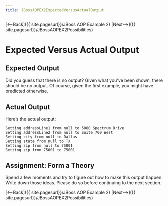 ```yaml
---
title: JBossAOPEX2ExpectedVersusActualOutput
---
```

[<--Back]({{ site.pagesurl}}/JBoss AOP Example 2) [Next-->]({{ site.pagesurl}}/JBossAOPEX2Possibilities)

# Expected Versus Actual Output

## Expected Output
Did you guess that there is no output? Given what you’ve been shown, there should be no output. Of course, given the first example, you might have predicted otherwise.
## Actual Output
Here’s the actual output:

```
Setting addressLine1 from null to 5080 Spectrum Drive
Setting addressLine2 from null to Suite 700 West
Setting city from null to Dallas
Setting state from null to TX
Setting zip from null to 75001
Setting zip from 75001 to 75001
```
## Assignment: Form a Theory
Spend a few moments and try to figure out how to make this output happen. Write down those ideas. Please do so before continuing to the next section.

[<--Back]({{ site.pagesurl}}/JBoss AOP Example 2) [Next-->]({{ site.pagesurl}}/JBossAOPEX2Possibilities)